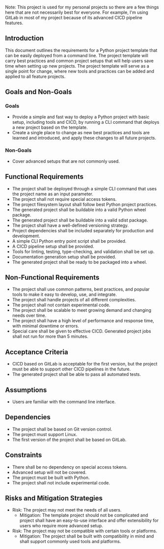Note: This project is used for my personal projects so there are a few things here that are not necessarily best for everyone. For example, I'm using GitLab in most of my
project because of its advanced CICD pipeline features.

## Introduction

This document outlines the requirements for a Python project template that can be easily deployed from a command line. The project template will carry best practices and common project setups that will help users save time when setting up new projects. The project template will serve as a single point for change, where new tools and practices can be added and applied to all feature projects.

## Goals and Non-Goals

### Goals

-   Provide a simple and fast way to deploy a Python project with basic setup, including tools and CICD, by running a CLI command that deploys a new project based on the template.
-   Create a single place to change as new best practices and tools are learned and introduced, and apply these changes to all future projects.

### Non-Goals

-   Cover advanced setups that are not commonly used.

## Functional Requirements

-   The project shall be deployed through a simple CLI command that uses the project name as an input parameter.
-   The project shall not require special access tokens.
-   The project filesystem layout shall follow best Python project practices.
-   The generated project shall be buildable into a valid Python wheel package.
-   The generated project shall be buildable into a valid sdist package.
-   The project shall have a well-defined versioning strategy.
-   Project dependencies shall be included separately for production and development.
-   A simple CLI Python entry point script shall be provided.
-   A CICD pipeline setup shall be provided.
-   Tools for linting, testing, type-checking, and validation shall be set up.
-   Documentation generation setup shall be provided.
-   The generated project shall be ready to be packaged into a wheel.

## Non-Functional Requirements

-   The project shall use common patterns, best practices, and popular tools to make it easy to develop, use, and integrate.
-   The project shall handle projects of all different complexities.
-   The project shall not contain experimental code.
-   The project shall be scalable to meet growing demand and changing needs over time.
-   The project shall have a high level of performance and response time, with minimal downtime or errors.
-   Special care shall be given to effective CICD. Generated project jobs shall not run for more than 5 minutes.

## Acceptance Criteria

-   CICD based on GitLab is acceptable for the first version, but the project must be able to support other CICD pipelines in the future.
-   The generated project shall be able to pass all automated tests.

## Assumptions

-   Users are familiar with the command line interface.

## Dependencies

-   The project shall be based on Git version control.
-   The project must support Linux.
-   The first version of the project shall be based on GitLab.

## Constraints

-   There shall be no dependency on special access tokens.
-   Advanced setup will not be covered.
-   The project must be built with Python.
-   The project shall not include experimental code.

## Risks and Mitigation Strategies

-  Risk: The project may not meet the needs of all users.
    - Mitigation: The template project should not be complicated and project shall have an easy-to-use interface and offer extensibility for users who require more advanced setup.
-   Risk: The project may not be compatible with certain tools or platforms.
    -   Mitigation: The project shall be built with compatibility in mind and shall support commonly used tools and platforms.
